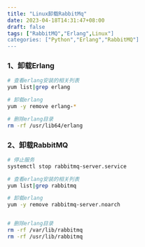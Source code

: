 ```yaml
---
title: "Linux卸载RabbitMq"
date: 2023-04-18T14:31:47+08:00
draft: false
tags: ["RabbitMQ","Erlang",Linux"]
categories: ["Python","Erlang","RabbitMQ"]
---
```


### 1、卸载Erlang
```bash
# 查看erlang安装的相关列表
yum list|grep erlang

# 卸载erlang
yum -y remove erlang-*

# 删除erlang目录
rm -rf /usr/lib64/erlang
```

### 2、卸载RabbitMQ
```bash
# 停止服务
systemctl stop rabbitmq-server.service

# 查看erlang安装的相关列表
yum list|grep rabbitmq

# 卸载erlang
yum -y remove rabbitmq-server.noarch


# 删除erlang目录
rm -rf /var/lib/rabbitmq
rm -rf /usr/lib/rabbitmq
```

